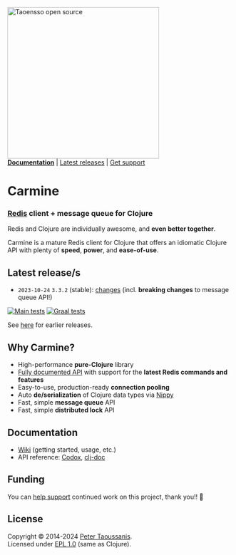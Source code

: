 <a href="https://www.taoensso.com/clojure" title="More stuff by @ptaoussanis at www.taoensso.com"><img src="https://www.taoensso.com/open-source.png" alt="Taoensso open source" width="340"/></a>  
[**Documentation**](#documentation) | [Latest releases](#latest-releases) | [Get support][GitHub issues]

# Carmine

### [Redis](https://en.wikipedia.org/wiki/Redis) client + message queue for Clojure

Redis and Clojure are individually awesome, and **even better together**.

Carmine is a mature Redis client for Clojure that offers an idiomatic Clojure API with plenty of **speed**, **power**, and **ease-of-use**.

## Latest release/s

- `2023-10-24` `3.3.2` (stable): [changes](../../releases/tag/v3.3.1) (incl. **breaking changes** to message queue API!)

[![Main tests][Main tests SVG]][Main tests URL]
[![Graal tests][Graal tests SVG]][Graal tests URL]

See [here][GitHub releases] for earlier releases.

## Why Carmine?

- High-performance **pure-Clojure** library
- [Fully documented API](#documentation) with support for the **latest Redis commands and features**
- Easy-to-use, production-ready **connection pooling**
- Auto **de/serialization** of Clojure data types via [Nippy](https://www.taoensso.com/nippy)
- Fast, simple **message queue** API
- Fast, simple **distributed lock** API

## Documentation

- [Wiki][GitHub wiki] (getting started, usage, etc.)
- API reference: [Codox][Codox docs], [clj-doc][clj-doc docs]

## Funding

You can [help support][sponsor] continued work on this project, thank you!! 🙏

## License

Copyright &copy; 2014-2024 [Peter Taoussanis][].  
Licensed under [EPL 1.0](LICENSE.txt) (same as Clojure).

<!-- Common -->

[GitHub releases]: ../../releases
[GitHub issues]:   ../../issues
[GitHub wiki]:     ../../wiki

[Peter Taoussanis]: https://www.taoensso.com
[sponsor]:          https://www.taoensso.com/sponsor

<!-- Project -->

[Codox docs]:   https://taoensso.github.io/carmine/
[clj-doc docs]: https://cljdoc.org/d/com.taoensso/carmine/

[Clojars SVG]: https://img.shields.io/clojars/v/com.taoensso/carmine.svg
[Clojars URL]: https://clojars.org/com.taoensso/carmine

[Main tests SVG]:  https://github.com/taoensso/carmine/actions/workflows/main-tests.yml/badge.svg
[Main tests URL]:  https://github.com/taoensso/carmine/actions/workflows/main-tests.yml
[Graal tests SVG]: https://github.com/taoensso/carmine/actions/workflows/graal-tests.yml/badge.svg
[Graal tests URL]: https://github.com/taoensso/carmine/actions/workflows/graal-tests.yml
